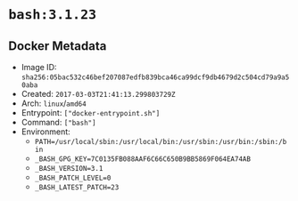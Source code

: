# `bash:3.1.23`

## Docker Metadata

- Image ID: `sha256:05bac532c46bef207087edfb839bca46ca99dcf9db4679d2c504cd79a9a50aba`
- Created: `2017-03-03T21:41:13.299803729Z`
- Arch: `linux`/`amd64`
- Entrypoint: `["docker-entrypoint.sh"]`
- Command: `["bash"]`
- Environment:
  - `PATH=/usr/local/sbin:/usr/local/bin:/usr/sbin:/usr/bin:/sbin:/bin`
  - `_BASH_GPG_KEY=7C0135FB088AAF6C66C650B9BB5869F064EA74AB`
  - `_BASH_VERSION=3.1`
  - `_BASH_PATCH_LEVEL=0`
  - `_BASH_LATEST_PATCH=23`
